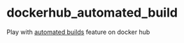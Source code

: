 # dockerhub_automated_build
Play with [automated builds](https://docs.docker.com/docker-hub/builds/) feature on docker hub
